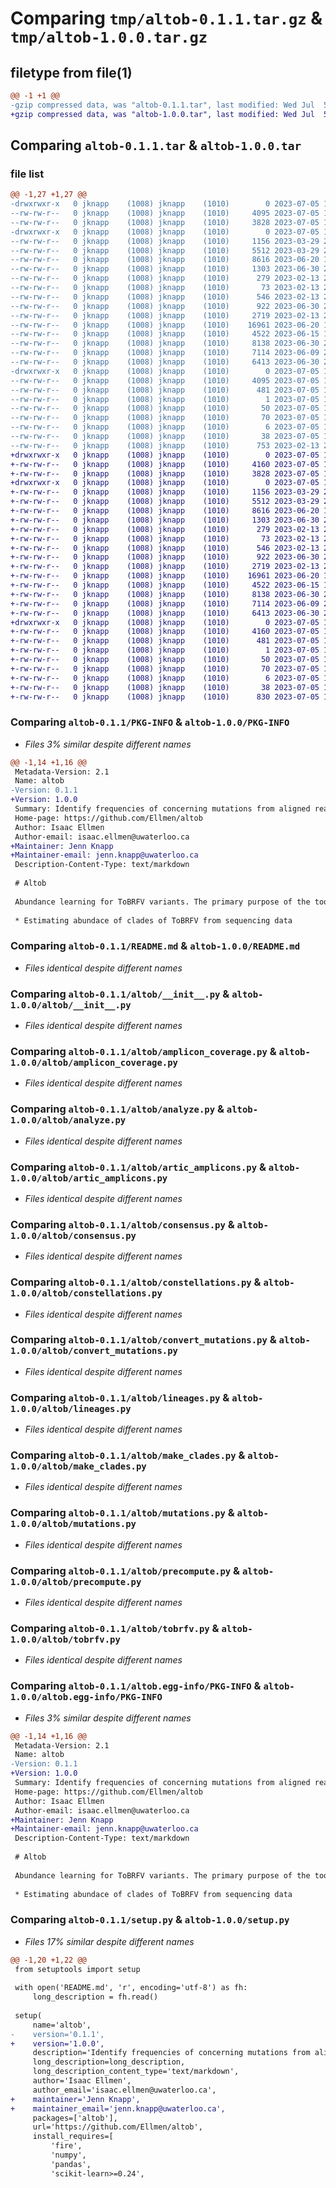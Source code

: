 # Comparing `tmp/altob-0.1.1.tar.gz` & `tmp/altob-1.0.0.tar.gz`

## filetype from file(1)

```diff
@@ -1 +1 @@
-gzip compressed data, was "altob-0.1.1.tar", last modified: Wed Jul  5 19:24:58 2023, max compression
+gzip compressed data, was "altob-1.0.0.tar", last modified: Wed Jul  5 19:27:00 2023, max compression
```

## Comparing `altob-0.1.1.tar` & `altob-1.0.0.tar`

### file list

```diff
@@ -1,27 +1,27 @@
-drwxrwxr-x   0 jknapp    (1008) jknapp    (1010)        0 2023-07-05 19:24:58.633745 altob-0.1.1/
--rw-rw-r--   0 jknapp    (1008) jknapp    (1010)     4095 2023-07-05 19:24:58.629745 altob-0.1.1/PKG-INFO
--rw-rw-r--   0 jknapp    (1008) jknapp    (1010)     3828 2023-07-05 19:23:49.000000 altob-0.1.1/README.md
-drwxrwxr-x   0 jknapp    (1008) jknapp    (1010)        0 2023-07-05 19:24:58.629745 altob-0.1.1/altob/
--rw-rw-r--   0 jknapp    (1008) jknapp    (1010)     1156 2023-03-29 20:26:21.000000 altob-0.1.1/altob/__init__.py
--rw-rw-r--   0 jknapp    (1008) jknapp    (1010)     5512 2023-03-29 20:26:21.000000 altob-0.1.1/altob/amplicon_coverage.py
--rw-rw-r--   0 jknapp    (1008) jknapp    (1010)     8616 2023-06-20 15:43:27.000000 altob-0.1.1/altob/analyze.py
--rw-rw-r--   0 jknapp    (1008) jknapp    (1010)     1303 2023-06-30 20:39:20.000000 altob-0.1.1/altob/artic_amplicons.py
--rw-rw-r--   0 jknapp    (1008) jknapp    (1010)      279 2023-02-13 20:37:46.000000 altob-0.1.1/altob/cmds.py
--rw-rw-r--   0 jknapp    (1008) jknapp    (1010)       73 2023-02-13 20:37:46.000000 altob-0.1.1/altob/command_line.py
--rw-rw-r--   0 jknapp    (1008) jknapp    (1010)      546 2023-02-13 20:37:46.000000 altob-0.1.1/altob/consensus.py
--rw-rw-r--   0 jknapp    (1008) jknapp    (1010)      922 2023-06-30 20:39:20.000000 altob-0.1.1/altob/constellations.py
--rw-rw-r--   0 jknapp    (1008) jknapp    (1010)     2719 2023-02-13 20:37:46.000000 altob-0.1.1/altob/convert_mutations.py
--rw-rw-r--   0 jknapp    (1008) jknapp    (1010)    16961 2023-06-20 15:42:57.000000 altob-0.1.1/altob/lineages.py
--rw-rw-r--   0 jknapp    (1008) jknapp    (1010)     4522 2023-06-15 19:27:59.000000 altob-0.1.1/altob/make_clades.py
--rw-rw-r--   0 jknapp    (1008) jknapp    (1010)     8138 2023-06-30 20:39:20.000000 altob-0.1.1/altob/mutations.py
--rw-rw-r--   0 jknapp    (1008) jknapp    (1010)     7114 2023-06-09 20:17:59.000000 altob-0.1.1/altob/precompute.py
--rw-rw-r--   0 jknapp    (1008) jknapp    (1010)     6413 2023-06-30 20:39:20.000000 altob-0.1.1/altob/tobrfv.py
-drwxrwxr-x   0 jknapp    (1008) jknapp    (1010)        0 2023-07-05 19:24:58.629745 altob-0.1.1/altob.egg-info/
--rw-rw-r--   0 jknapp    (1008) jknapp    (1010)     4095 2023-07-05 19:24:58.000000 altob-0.1.1/altob.egg-info/PKG-INFO
--rw-rw-r--   0 jknapp    (1008) jknapp    (1010)      481 2023-07-05 19:24:58.000000 altob-0.1.1/altob.egg-info/SOURCES.txt
--rw-rw-r--   0 jknapp    (1008) jknapp    (1010)        1 2023-07-05 19:24:58.000000 altob-0.1.1/altob.egg-info/dependency_links.txt
--rw-rw-r--   0 jknapp    (1008) jknapp    (1010)       50 2023-07-05 19:24:58.000000 altob-0.1.1/altob.egg-info/entry_points.txt
--rw-rw-r--   0 jknapp    (1008) jknapp    (1010)       70 2023-07-05 19:24:58.000000 altob-0.1.1/altob.egg-info/requires.txt
--rw-rw-r--   0 jknapp    (1008) jknapp    (1010)        6 2023-07-05 19:24:58.000000 altob-0.1.1/altob.egg-info/top_level.txt
--rw-rw-r--   0 jknapp    (1008) jknapp    (1010)       38 2023-07-05 19:24:58.633745 altob-0.1.1/setup.cfg
--rw-rw-r--   0 jknapp    (1008) jknapp    (1010)      753 2023-02-13 20:37:46.000000 altob-0.1.1/setup.py
+drwxrwxr-x   0 jknapp    (1008) jknapp    (1010)        0 2023-07-05 19:27:00.815581 altob-1.0.0/
+-rw-rw-r--   0 jknapp    (1008) jknapp    (1010)     4160 2023-07-05 19:27:00.815581 altob-1.0.0/PKG-INFO
+-rw-rw-r--   0 jknapp    (1008) jknapp    (1010)     3828 2023-07-05 19:23:49.000000 altob-1.0.0/README.md
+drwxrwxr-x   0 jknapp    (1008) jknapp    (1010)        0 2023-07-05 19:27:00.811581 altob-1.0.0/altob/
+-rw-rw-r--   0 jknapp    (1008) jknapp    (1010)     1156 2023-03-29 20:26:21.000000 altob-1.0.0/altob/__init__.py
+-rw-rw-r--   0 jknapp    (1008) jknapp    (1010)     5512 2023-03-29 20:26:21.000000 altob-1.0.0/altob/amplicon_coverage.py
+-rw-rw-r--   0 jknapp    (1008) jknapp    (1010)     8616 2023-06-20 15:43:27.000000 altob-1.0.0/altob/analyze.py
+-rw-rw-r--   0 jknapp    (1008) jknapp    (1010)     1303 2023-06-30 20:39:20.000000 altob-1.0.0/altob/artic_amplicons.py
+-rw-rw-r--   0 jknapp    (1008) jknapp    (1010)      279 2023-02-13 20:37:46.000000 altob-1.0.0/altob/cmds.py
+-rw-rw-r--   0 jknapp    (1008) jknapp    (1010)       73 2023-02-13 20:37:46.000000 altob-1.0.0/altob/command_line.py
+-rw-rw-r--   0 jknapp    (1008) jknapp    (1010)      546 2023-02-13 20:37:46.000000 altob-1.0.0/altob/consensus.py
+-rw-rw-r--   0 jknapp    (1008) jknapp    (1010)      922 2023-06-30 20:39:20.000000 altob-1.0.0/altob/constellations.py
+-rw-rw-r--   0 jknapp    (1008) jknapp    (1010)     2719 2023-02-13 20:37:46.000000 altob-1.0.0/altob/convert_mutations.py
+-rw-rw-r--   0 jknapp    (1008) jknapp    (1010)    16961 2023-06-20 15:42:57.000000 altob-1.0.0/altob/lineages.py
+-rw-rw-r--   0 jknapp    (1008) jknapp    (1010)     4522 2023-06-15 19:27:59.000000 altob-1.0.0/altob/make_clades.py
+-rw-rw-r--   0 jknapp    (1008) jknapp    (1010)     8138 2023-06-30 20:39:20.000000 altob-1.0.0/altob/mutations.py
+-rw-rw-r--   0 jknapp    (1008) jknapp    (1010)     7114 2023-06-09 20:17:59.000000 altob-1.0.0/altob/precompute.py
+-rw-rw-r--   0 jknapp    (1008) jknapp    (1010)     6413 2023-06-30 20:39:20.000000 altob-1.0.0/altob/tobrfv.py
+drwxrwxr-x   0 jknapp    (1008) jknapp    (1010)        0 2023-07-05 19:27:00.815581 altob-1.0.0/altob.egg-info/
+-rw-rw-r--   0 jknapp    (1008) jknapp    (1010)     4160 2023-07-05 19:27:00.000000 altob-1.0.0/altob.egg-info/PKG-INFO
+-rw-rw-r--   0 jknapp    (1008) jknapp    (1010)      481 2023-07-05 19:27:00.000000 altob-1.0.0/altob.egg-info/SOURCES.txt
+-rw-rw-r--   0 jknapp    (1008) jknapp    (1010)        1 2023-07-05 19:27:00.000000 altob-1.0.0/altob.egg-info/dependency_links.txt
+-rw-rw-r--   0 jknapp    (1008) jknapp    (1010)       50 2023-07-05 19:27:00.000000 altob-1.0.0/altob.egg-info/entry_points.txt
+-rw-rw-r--   0 jknapp    (1008) jknapp    (1010)       70 2023-07-05 19:27:00.000000 altob-1.0.0/altob.egg-info/requires.txt
+-rw-rw-r--   0 jknapp    (1008) jknapp    (1010)        6 2023-07-05 19:27:00.000000 altob-1.0.0/altob.egg-info/top_level.txt
+-rw-rw-r--   0 jknapp    (1008) jknapp    (1010)       38 2023-07-05 19:27:00.815581 altob-1.0.0/setup.cfg
+-rw-rw-r--   0 jknapp    (1008) jknapp    (1010)      830 2023-07-05 19:26:47.000000 altob-1.0.0/setup.py
```

### Comparing `altob-0.1.1/PKG-INFO` & `altob-1.0.0/PKG-INFO`

 * *Files 3% similar despite different names*

```diff
@@ -1,14 +1,16 @@
 Metadata-Version: 2.1
 Name: altob
-Version: 0.1.1
+Version: 1.0.0
 Summary: Identify frequencies of concerning mutations from aligned reads
 Home-page: https://github.com/Ellmen/altob
 Author: Isaac Ellmen
 Author-email: isaac.ellmen@uwaterloo.ca
+Maintainer: Jenn Knapp
+Maintainer-email: jenn.knapp@uwaterloo.ca
 Description-Content-Type: text/markdown
 
 # Altob
 
 Abundance learning for ToBRFV variants. The primary purpose of the tool is:
 
 * Estimating abundace of clades of ToBRFV from sequencing data
```

### Comparing `altob-0.1.1/README.md` & `altob-1.0.0/README.md`

 * *Files identical despite different names*

### Comparing `altob-0.1.1/altob/__init__.py` & `altob-1.0.0/altob/__init__.py`

 * *Files identical despite different names*

### Comparing `altob-0.1.1/altob/amplicon_coverage.py` & `altob-1.0.0/altob/amplicon_coverage.py`

 * *Files identical despite different names*

### Comparing `altob-0.1.1/altob/analyze.py` & `altob-1.0.0/altob/analyze.py`

 * *Files identical despite different names*

### Comparing `altob-0.1.1/altob/artic_amplicons.py` & `altob-1.0.0/altob/artic_amplicons.py`

 * *Files identical despite different names*

### Comparing `altob-0.1.1/altob/consensus.py` & `altob-1.0.0/altob/consensus.py`

 * *Files identical despite different names*

### Comparing `altob-0.1.1/altob/constellations.py` & `altob-1.0.0/altob/constellations.py`

 * *Files identical despite different names*

### Comparing `altob-0.1.1/altob/convert_mutations.py` & `altob-1.0.0/altob/convert_mutations.py`

 * *Files identical despite different names*

### Comparing `altob-0.1.1/altob/lineages.py` & `altob-1.0.0/altob/lineages.py`

 * *Files identical despite different names*

### Comparing `altob-0.1.1/altob/make_clades.py` & `altob-1.0.0/altob/make_clades.py`

 * *Files identical despite different names*

### Comparing `altob-0.1.1/altob/mutations.py` & `altob-1.0.0/altob/mutations.py`

 * *Files identical despite different names*

### Comparing `altob-0.1.1/altob/precompute.py` & `altob-1.0.0/altob/precompute.py`

 * *Files identical despite different names*

### Comparing `altob-0.1.1/altob/tobrfv.py` & `altob-1.0.0/altob/tobrfv.py`

 * *Files identical despite different names*

### Comparing `altob-0.1.1/altob.egg-info/PKG-INFO` & `altob-1.0.0/altob.egg-info/PKG-INFO`

 * *Files 3% similar despite different names*

```diff
@@ -1,14 +1,16 @@
 Metadata-Version: 2.1
 Name: altob
-Version: 0.1.1
+Version: 1.0.0
 Summary: Identify frequencies of concerning mutations from aligned reads
 Home-page: https://github.com/Ellmen/altob
 Author: Isaac Ellmen
 Author-email: isaac.ellmen@uwaterloo.ca
+Maintainer: Jenn Knapp
+Maintainer-email: jenn.knapp@uwaterloo.ca
 Description-Content-Type: text/markdown
 
 # Altob
 
 Abundance learning for ToBRFV variants. The primary purpose of the tool is:
 
 * Estimating abundace of clades of ToBRFV from sequencing data
```

### Comparing `altob-0.1.1/setup.py` & `altob-1.0.0/setup.py`

 * *Files 17% similar despite different names*

```diff
@@ -1,20 +1,22 @@
 from setuptools import setup
 
 with open('README.md', 'r', encoding='utf-8') as fh:
     long_description = fh.read()
 
 setup(
     name='altob',
-    version='0.1.1',
+    version='1.0.0',
     description='Identify frequencies of concerning mutations from aligned reads',
     long_description=long_description,
     long_description_content_type='text/markdown',
     author='Isaac Ellmen',
     author_email='isaac.ellmen@uwaterloo.ca',
+    maintainer='Jenn Knapp',
+    maintainer_email='jenn.knapp@uwaterloo.ca',
     packages=['altob'],
     url='https://github.com/Ellmen/altob',
     install_requires=[
         'fire',
         'numpy',
         'pandas',
         'scikit-learn>=0.24',
```

